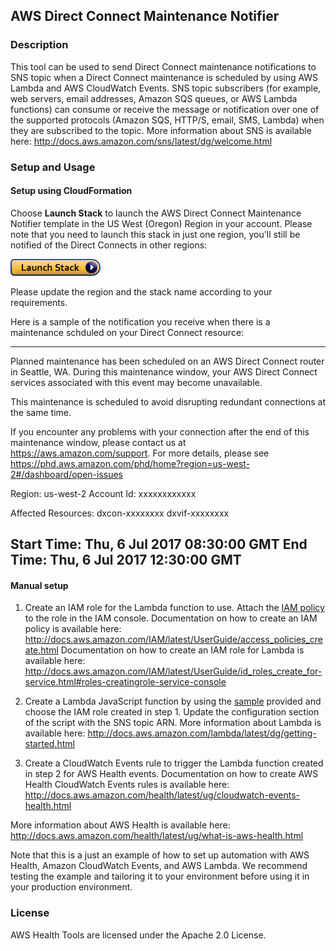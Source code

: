 ## AWS Direct Connect Maintenance Notifier

### Description
This tool can be used to send Direct Connect maintenance notifications to SNS topic when a Direct Connect maintenance is scheduled by using AWS Lambda and AWS CloudWatch Events. SNS topic subscribers (for example, web servers, email addresses, Amazon SQS queues, or AWS Lambda functions) can consume or receive the message or notification over one of the supported protocols (Amazon SQS, HTTP/S, email, SMS, Lambda) when they are subscribed to the topic. More information about SNS is available here: http://docs.aws.amazon.com/sns/latest/dg/welcome.html

### Setup and Usage

#### Setup using CloudFormation 

Choose **Launch Stack** to launch the AWS Direct Connect Maintenance Notifier template in the US West (Oregon) Region in your account. Please note that you need to launch this stack in just one region, you'll still be notified of the Direct Connects in other regions:
 
<a href="https://console.aws.amazon.com/cloudformation/home?region=us-west-2#/stacks/new?stackName=DXMaintNotify&templateURL=https://s3.amazonaws.com/aws-health-tools-assets/cloudformation-templates/DX_Notifier.json" title="Launch Stack"><img src="../images/cloudformation-launch-stack.png" alt="Launch Stack" /></a>

Please update the region and the stack name according to your requirements.

Here is a sample of the notification you receive when there is a maintenance schduled on your Direct Connect resource:

---------------------------------------------------------------------------------------------------------------------
Planned maintenance has been scheduled on an AWS Direct Connect router in Seattle, WA. During this maintenance window, your AWS Direct Connect services associated with this event may become unavailable.

This maintenance is scheduled to avoid disrupting redundant connections at the same time.

If you encounter any problems with your connection after the end of this maintenance window, please contact us at https://aws.amazon.com/support. For more details, please see https://phd.aws.amazon.com/phd/home?region=us-west-2#/dashboard/open-issues

Region: us-west-2
Account Id: xxxxxxxxxxxx

Affected Resources:
dxcon-xxxxxxxx
dxvif-xxxxxxxx

Start Time: Thu, 6 Jul 2017 08:30:00 GMT 
End Time: Thu, 6 Jul 2017 12:30:00 GMT
---------------------------------------------------------------------------------------------------------------------

#### Manual setup

1. Create an IAM role for the Lambda function to use. Attach the [IAM policy](IAMPolicy) to the role in the IAM console.
Documentation on how to create an IAM policy is available here: http://docs.aws.amazon.com/IAM/latest/UserGuide/access_policies_create.html
Documentation on how to create an IAM role for Lambda is available here: http://docs.aws.amazon.com/IAM/latest/UserGuide/id_roles_create_for-service.html#roles-creatingrole-service-console

2. Create a Lambda JavaScript function by using the [sample](LambdaFunction.js) provided and choose the IAM role created in step 1. Update the configuration section of the script with the SNS topic ARN.
More information about Lambda is available here: http://docs.aws.amazon.com/lambda/latest/dg/getting-started.html

3. Create a CloudWatch Events rule to trigger the Lambda function created in step 2 for AWS Health events.
Documentation on how to create AWS Health CloudWatch Events rules is available here: http://docs.aws.amazon.com/health/latest/ug/cloudwatch-events-health.html

More information about AWS Health is available here: http://docs.aws.amazon.com/health/latest/ug/what-is-aws-health.html

Note that this is a just an example of how to set up automation with AWS Health, Amazon CloudWatch Events, and AWS Lambda. We recommend testing the example and tailoring it to your environment before using it in your production environment.

### License
AWS Health Tools are licensed under the Apache 2.0 License.


